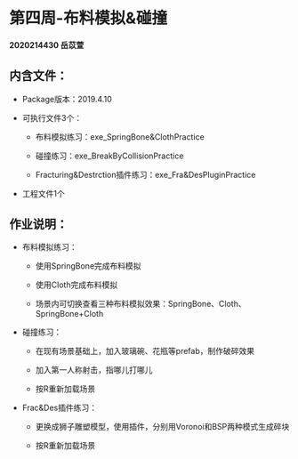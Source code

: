 # 第四周-布料模拟&碰撞

#### 2020214430 岳苡萱

## 内含文件：

 + Package版本：2019.4.10
  
 + 可执行文件3个：
 
     + 布料模拟练习：exe_SpringBone&ClothPractice
  
     + 碰撞练习：exe_BreakByCollisionPractice
  
     + Fracturing&Destrction插件练习：exe_Fra&DesPluginPractice
 
 + 工程文件1个
  
## 作业说明：

 + 布料模拟练习：
 
     + 使用SpringBone完成布料模拟
  
     + 使用Cloth完成布料模拟
  
     + 场景内可切换查看三种布料模拟效果：SpringBone、Cloth、SpringBone+Cloth
  
 + 碰撞练习：
 
     + 在现有场景基础上，加入玻璃碗、花瓶等prefab，制作破碎效果
  
     + 加入第一人称射击，指哪儿打哪儿
  
     + 按R重新加载场景
  
 + Frac&Des插件练习：
 
     + 更换成狮子雕塑模型，使用插件，分别用Voronoi和BSP两种模式生成碎块
  
     + 按R重新加载场景
